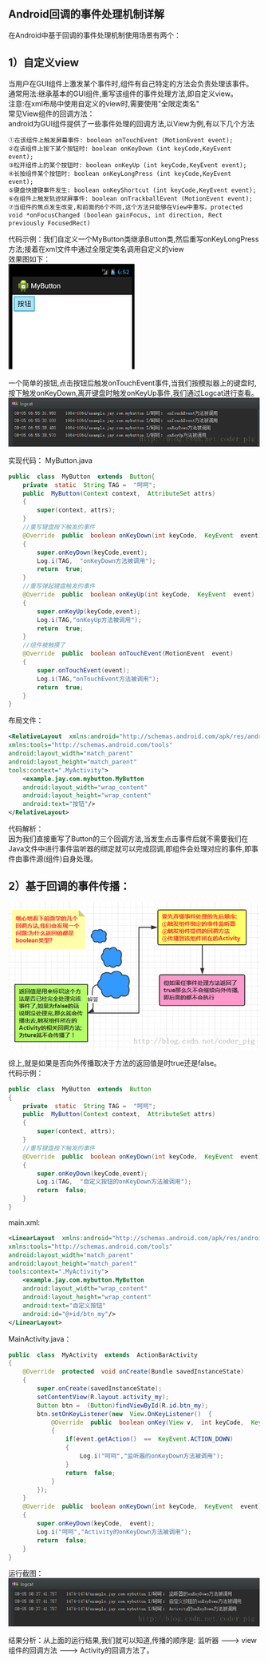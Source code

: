 
## Android回调的事件处理机制详解

在Android中基于回调的事件处理机制使用场景有两个：  
## 1）自定义view

当用户在GUI组件上激发某个事件时,组件有自己特定的方法会负责处理该事件。  
通常用法:继承基本的GUI组件,重写该组件的事件处理方法,即自定义view。   
注意:在xml布局中使用自定义的view时,需要使用"全限定类名"  
常见View组件的回调方法：  
android为GUI组件提供了一些事件处理的回调方法,以View为例,有以下几个方法  
```
①在该组件上触发屏幕事件: boolean onTouchEvent (MotionEvent event);
②在该组件上按下某个按钮时: boolean onKeyDown (int keyCode,KeyEvent event); 
③松开组件上的某个按钮时: boolean onKeyUp (int keyCode,KeyEvent event); 
④长按组件某个按钮时: boolean onKeyLongPress (int keyCode,KeyEvent event); 
⑤键盘快捷键事件发生: boolean onKeyShortcut (int keyCode,KeyEvent event); 
⑥在组件上触发轨迹球屏事件: boolean onTrackballEvent (MotionEvent event); 
⑦当组件的焦点发生改变,和前面的6个不同,这个方法只能够在View中重写。protected void *onFocusChanged (boolean gainFocus, int direction, Rect previously FocusedRect)
```

代码示例：我们自定义一个MyButton类继承Button类,然后重写onKeyLongPress方法;接着在xml文件中通过全限定类名调用自定义的view  
效果图如下：   
![](../pictures/callback1.jpg)  

一个简单的按钮,点击按钮后触发onTouchEvent事件,当我们按模拟器上的键盘时, 按下触发onKeyDown,离开键盘时触发onKeyUp事件,我们通过Logcat进行查看。  
![](../pictures/callback2.jpg)  


实现代码： MyButton.java  
``` java
public  class  MyButton  extends  Button{ 
 	private  static  String TAG =  "呵呵";  
	public  MyButton(Context context,  AttributeSet attrs)  
	{  
		super(context, attrs);  
	}  
	//重写键盘按下触发的事件  
	@Override  public  boolean onKeyDown(int keyCode,  KeyEvent  event)  
	{  	
		super.onKeyDown(keyCode,event);  
		Log.i(TAG,  "onKeyDown方法被调用");  
		return  true;  
	}  
	//重写弹起键盘触发的事件  
	@Override  public  boolean onKeyUp(int keyCode,  KeyEvent  event)  
	{  
		super.onKeyUp(keyCode,event);  
		Log.i(TAG,"onKeyUp方法被调用");  
		return  true;  
	}  
	//组件被触摸了  
	@Override  public  boolean onTouchEvent(MotionEvent  event)  
	{  
		super.onTouchEvent(event);  
		Log.i(TAG,"onTouchEvent方法被调用");  
		return  true;  
	}  
}
```
布局文件：
``` xml
<RelativeLayout  xmlns:android="http://schemas.android.com/apk/res/android"      
xmlns:tools="http://schemas.android.com/tools"    
android:layout_width="match_parent"     
android:layout_height="match_parent"      
tools:context=".MyActivity">    
	<example.jay.com.mybutton.MyButton      
	android:layout_width="wrap_content"      
	android:layout_height="wrap_content"      
	android:text="按钮"/>
</RelativeLayout>
```
代码解析：  
因为我们直接重写了Button的三个回调方法,当发生点击事件后就不需要我们在Java文件中进行事件监听器的绑定就可以完成回调,即组件会处理对应的事件,即事件由事件源(组件)自身处理。  

## 2）基于回调的事件传播：
![](../pictures/callback3.jpg)  


综上,就是如果是否向外传播取决于方法的返回值是时true还是false。  
代码示例：  
``` java
public  class  MyButton  extends  Button
{  
	private  static  String TAG =  "呵呵";  
	public  MyButton(Context context,  AttributeSet attrs)  
	{  
		super(context, attrs);  
	}  
	//重写键盘按下触发的事件  
	@Override  public  boolean onKeyDown(int keyCode,  KeyEvent  event)  
	{  
		super.onKeyDown(keyCode,event);  
		Log.i(TAG,  "自定义按钮的onKeyDown方法被调用");  
		return  false;  
	}  
}
```
main.xml:  
``` xml
<LinearLayout  xmlns:android="http://schemas.android.com/apk/res/android"    
xmlns:tools="http://schemas.android.com/tools"    
android:layout_width="match_parent"    
android:layout_height="match_parent"   
tools:context=".MyActivity">   
	<example.jay.com.mybutton.MyButton    
	android:layout_width="wrap_content"   
	android:layout_height="wrap_content"    
	android:text="自定义按钮"    
	android:id="@+id/btn_my"/> 
</LinearLayout>
```
MainActivity.java：  
``` java
public  class  MyActivity  extends  ActionBarActivity  
{  
	@Override  protected  void onCreate(Bundle savedInstanceState)  
	{  
		super.onCreate(savedInstanceState); 
		setContentView(R.layout.activity_my);  
		Button btn =  (Button)findViewById(R.id.btn_my); 
		btn.setOnKeyListener(new  View.OnKeyListener()  {  
			@Override  public  boolean onKey(View v,  int keyCode,  KeyEvent  event)  
			{  
				if(event.getAction()  ==  KeyEvent.ACTION_DOWN)  
				{  
					Log.i("呵呵","监听器的onKeyDown方法被调用");  
				}  
				return  false;  
			}  
		});  
	}  
	@Override  public  boolean onKeyDown(int keyCode,  KeyEvent  event)  
	{  
		super.onKeyDown(keyCode,  event);  
		Log.i("呵呵","Activity的onKeyDown方法被调用");  
		return  false;  
	}  
}
```
运行截图：  
![](../pictures/callback4.jpg)    

结果分析：从上面的运行结果,我们就可以知道,传播的顺序是: 监听器 ---> view组件的回调方法 ---> Activity的回调方法了。
